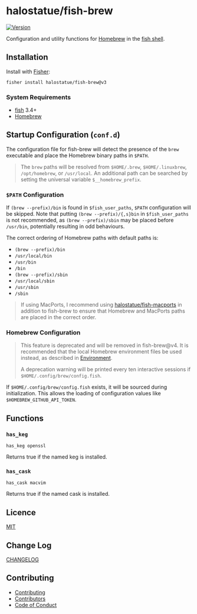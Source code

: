 # halostatue/fish-brew

[![Version][version]](https://github.com/halostatue/fish-brew/releases)

Configuration and utility functions for [Homebrew][homebrew] in the
[fish shell][shell].

## Installation

Install with [Fisher][fisher]:

```fish
fisher install halostatue/fish-brew@v3
```

### System Requirements

- [fish][fish] 3.4+
- [Homebrew][homebrew]

## Startup Configuration (`conf.d`)

The configuration file for fish-brew will detect the presence of the `brew`
executable and place the Homebrew binary paths in `$PATH`.

> The `brew` paths will be resolved from `$HOME/.brew`, `$HOME/.linuxbrew`,
> `/opt/homebrew`, or `/usr/local`. An additional path can be searched by
> setting the universal variable `$__homebrew_prefix`.

### `$PATH` Configuration

If `(brew --prefix)/bin` is found in `$fish_user_paths`, `$PATH` configuration
will be skipped. Note that putting `(brew --prefix)/{,s}bin` in
`$fish_user_paths` is not recommended, as `(brew --prefix)/sbin` may be placed
before `/usr/bin`, potentially resulting in odd behaviours.

The correct ordering of Homebrew paths with default paths is:

- `(brew --prefix)/bin`
- `/usr/local/bin`
- `/usr/bin`
- `/bin`
- `(brew --prefix)/sbin`
- `/usr/local/sbin`
- `/usr/sbin`
- `/sbin`

> If using MacPorts, I recommend using [halostatue/fish-macports][macports] in
> addition to fish-brew to ensure that Homebrew and MacPorts paths are placed in
> the correct order.

### Homebrew Configuration

> This feature is deprecated and will be removed in fish-brew@v4. It is
> recommended that the local Homebrew environment files be used instead, as
> described in [Environment][env].
>
> A deprecation warning will be printed every ten interactive sessions if
> `$HOME/.config/brew/config.fish`.

If `$HOME/.config/brew/config.fish` exists, it will be sourced during
initialization. This allows the loading of configuration values like
`$HOMEBREW_GITHUB_API_TOKEN`.

## Functions

### `has_keg`

```fish
has_keg openssl
```

Returns true if the named keg is installed.

### `has_cask`

```fish
has_cask macvim
```

Returns true if the named cask is installed.

## Licence

[MIT](./LICENCE.md)

## Change Log

[CHANGELOG](./CHANGELOG.md)

## Contributing

- [Contributing](./CONTRIBUTING.md)
- [Contributors](./CONTRIBUTORS.md)
- [Code of Conduct](./CODE_OF_CONDUCT.md)

[env]: https://docs.brew.sh/Manpage#environment
[fish]: https://github.com/fish-shell/fish-shell
[fisher]: https://github.com/jorgebucaran/fisher
[homebrew]: https://brew.sh
[macports]: https://github.com/halostatue/fish-macports
[shell]: https://fishshell.com 'friendly interactive shell'
[version]: https://img.shields.io/github/tag/halostatue/fish-brew.svg?label=Version
